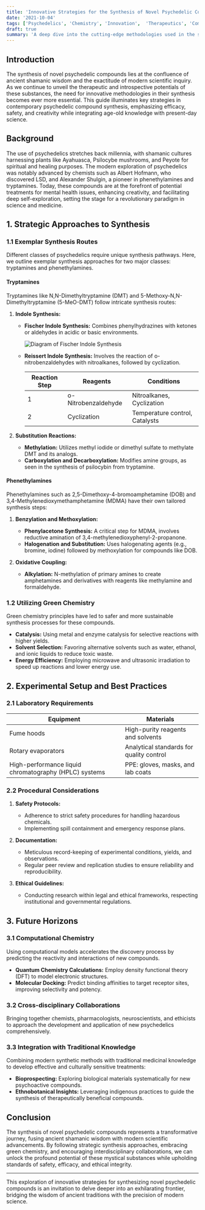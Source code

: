 ```yaml
---
title: 'Innovative Strategies for the Synthesis of Novel Psychedelic Compounds'
date: '2021-10-04'
tags: ['Psychedelics', 'Chemistry', 'Innovation',  'Therapeutics', 'Computational Chemistry', 'Green Chemistry', ]
draft: true
summary: 'A deep dive into the cutting-edge methodologies used in the synthesis of novel psychedelic compounds, blending the wisdom of shamanic traditions with the rigor of modern science.'
---
```


## Introduction

The synthesis of novel psychedelic compounds lies at the confluence of ancient shamanic wisdom and the exactitude of modern scientific inquiry. As we continue to unveil the therapeutic and introspective potentials of these substances, the need for innovative methodologies in their synthesis becomes ever more essential. This guide illuminates key strategies in contemporary psychedelic compound synthesis, emphasizing efficacy, safety, and creativity while integrating age-old knowledge with present-day science.

## Background

The use of psychedelics stretches back millennia, with shamanic cultures harnessing plants like Ayahuasca, Psilocybe mushrooms, and Peyote for spiritual and healing purposes. The modern exploration of psychedelics was notably advanced by chemists such as Albert Hofmann, who discovered LSD, and Alexander Shulgin, a pioneer in phenethylamines and tryptamines. Today, these compounds are at the forefront of potential treatments for mental health issues, enhancing creativity, and facilitating deep self-exploration, setting the stage for a revolutionary paradigm in science and medicine.

## 1. Strategic Approaches to Synthesis

### 1.1 Exemplar Synthesis Routes

Different classes of psychedelics require unique synthesis pathways. Here, we outline exemplar synthesis approaches for two major classes: tryptamines and phenethylamines.

#### Tryptamines

Tryptamines like N,N-Dimethyltryptamine (DMT) and 5-Methoxy-N,N-Dimethyltryptamine (5-MeO-DMT) follow intricate synthesis routes:
  
1. **Indole Synthesis:**
    - **Fischer Indole Synthesis:** Combines phenylhydrazines with ketones or aldehydes in acidic or basic environments.
       
      ![Diagram of Fischer Indole Synthesis](https://example.com/fischer-indole.png)
    
    - **Reissert Indole Synthesis:** Involves the reaction of o-nitrobenzaldehydes with nitroalkanes, followed by cyclization.

      | Reaction Step | Reagents                   | Conditions                     |
      |---------------|----------------------------|-------------------------------|
      | 1             | o-Nitrobenzaldehyde        | Nitroalkanes, Cyclization      |
      | 2             | Cyclization                | Temperature control, Catalysts |

2. **Substitution Reactions:**
    - **Methylation:** Utilizes methyl iodide or dimethyl sulfate to methylate DMT and its analogs.
    - **Carboxylation and Decarboxylation:** Modifies amine groups, as seen in the synthesis of psilocybin from tryptamine.

#### Phenethylamines

Phenethylamines such as 2,5-Dimethoxy-4-bromoamphetamine (DOB) and 3,4-Methylenedioxymethamphetamine (MDMA) have their own tailored synthesis steps:

1. **Benzylation and Methoxylation:**
    - **Phenylacetone Synthesis:** A critical step for MDMA, involves reductive amination of 3,4-methylenedioxyphenyl-2-propanone.
    - **Halogenation and Substitution:** Uses halogenating agents (e.g., bromine, iodine) followed by methoxylation for compounds like DOB.

2. **Oxidative Coupling:**
    - **Alkylation:** N-methylation of primary amines to create amphetamines and derivatives with reagents like methylamine and formaldehyde.

### 1.2 Utilizing Green Chemistry

Green chemistry principles have led to safer and more sustainable synthesis processes for these compounds.

- **Catalysis:** Using metal and enzyme catalysis for selective reactions with higher yields.
- **Solvent Selection:** Favoring alternative solvents such as water, ethanol, and ionic liquids to reduce toxic waste.
- **Energy Efficiency:** Employing microwave and ultrasonic irradiation to speed up reactions and lower energy use.

## 2. Experimental Setup and Best Practices

### 2.1 Laboratory Requirements

| Equipment                              | Materials                                            |
|----------------------------------------|------------------------------------------------------|
| Fume hoods                             | High-purity reagents and solvents                    |
| Rotary evaporators                     | Analytical standards for quality control             |
| High-performance liquid chromatography (HPLC) systems | PPE: gloves, masks, and lab coats        |

### 2.2 Procedural Considerations

1. **Safety Protocols:**
    - Adherence to strict safety procedures for handling hazardous chemicals.
    - Implementing spill containment and emergency response plans.

2. **Documentation:**
    - Meticulous record-keeping of experimental conditions, yields, and observations.
    - Regular peer review and replication studies to ensure reliability and reproducibility.

3. **Ethical Guidelines:**
    - Conducting research within legal and ethical frameworks, respecting institutional and governmental regulations.

## 3. Future Horizons

### 3.1 Computational Chemistry

Using computational models accelerates the discovery process by predicting the reactivity and interactions of new compounds.

- **Quantum Chemistry Calculations:** Employ density functional theory (DFT) to model electronic structures.
- **Molecular Docking:** Predict binding affinities to target receptor sites, improving selectivity and potency.

### 3.2 Cross-disciplinary Collaborations

Bringing together chemists, pharmacologists, neuroscientists, and ethicists to approach the development and application of new psychedelics comprehensively.

### 3.3 Integration with Traditional Knowledge

Combining modern synthetic methods with traditional medicinal knowledge to develop effective and culturally sensitive treatments:

- **Bioprospecting:** Exploring biological materials systematically for new psychoactive compounds.
- **Ethnobotanical Insights:** Leveraging indigenous practices to guide the synthesis of therapeutically beneficial compounds.

## Conclusion

The synthesis of novel psychedelic compounds represents a transformative journey, fusing ancient shamanic wisdom with modern scientific advancements. By following strategic synthesis approaches, embracing green chemistry, and encouraging interdisciplinary collaborations, we can unlock the profound potential of these mystical substances while upholding standards of safety, efficacy, and ethical integrity.

---

This exploration of innovative strategies for synthesizing novel psychedelic compounds is an invitation to delve deeper into an exhilarating frontier, bridging the wisdom of ancient traditions with the precision of modern science.